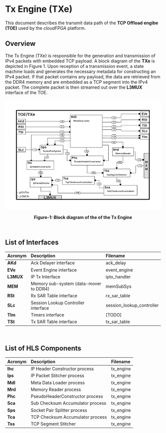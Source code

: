 # Tx Engine (TXe)
This document describes the transmit data path of the **TCP Offload engibe (TOE)** used by the *cloudFPGA* platform.
 
## Overview  
The Tx Engine (TXe) is responsible for the generation and transmission of IPv4 packets with embedded TCP payload.
A block diagram of the **TXe** is depicted in Figure 1.
Upon reception of a transmission event, a state machine loads and generates the necessary metadata for constructing an IPv4 packet. 
If that packet contains any payload, the data are retrieved from the DDR4 memory and are embedded as a TCP segment into the IPv4 packet. 
The complete packet is then streamed out over the **L3MUX** interface of the TOE.


![Block diagram of the TOE/TXe](./images/Fig-TOE-TXe-Structure.bmp#center)
<p align="center"><b>Figure-1: Block diagram of the of the Tx Engine</b></p>
<br>

## List of Interfaces

| Acronym         | Description                                           | Filename
|:----------------|:------------------------------------------------------|:--------------
| **AKd**         | Ack Delayer interface                                 | ack_delay
| **EVe**         | Event Engine interface                                | event_engine
| **L3MUX**       | IP Tx Interface                                       | iptx_handler
| **MEM**         | Memory sub-system (data-mover to DDR4)                | memSubSys
| **RSt**         | Rx SAR Table interface                                | rx_sar_table
| **SLc**         | Session Lookup Controller interface                   | session_lookup_controller
| **TIm**         | Timers interface                                      | [TODO]
| **TSt**         | Tx SAR Table interface                                | tx_sar_table

<br>

## List of HLS Components

| Acronym         | Description                                           | Filename
|:----------------|:------------------------------------------------------|:--------------
| **Ihc**         | IP Header Constructor process                         | tx_engine
| **Ips**         | IP Packet Stitcher process                            | tx_engine
| **Mdl**         | Meta Data Loader process                              | tx_engine
| **Mrd**         | Memory Reader process                                 | tx_engine
| **Phc**         | PseudoHeaderConstructor process                       | tx_engine
| **Sca**         | Sub Checksum Accumulator process                      | tx_engine
| **Sps**         | Socket Pair Splitter process                          | tx_engine
| **Tca**         | TCP Checksum Accumulator process                      | tx_engine
| **Tss**         | TCP Segment Stitcher                                  | tx_engine

<br>
